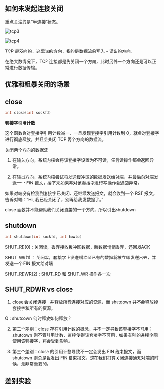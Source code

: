## 如何来发起连接关闭

重点关注的是“半连接”状态。

![tcp3](https://static001.geekbang.org/resource/image/65/29/65cef2c44480910871a0b66cac1d5529.png)


![tcp4](https://static001.geekbang.org/resource/image/f3/e1/f34823ce42a49e4eadaf642a75d14de1.png)

TCP 是双向的，这里说的方向，指的是数据流的写入 - 读出的方向。

在绝大数情况下，TCP 连接都是先关闭一个方向，此时另外一个方向还是可以正常进行数据传输。

## 优雅和粗暴关闭的场景

## close 

```cpp
int close(int sockfd)
```

**套接字引用计数**

这个函数会对套接字引用计数减一，一旦发现套接字引用计数到 0，就会对套接字进行彻底释放，并且会关闭 TCP 两个方向的数据流。

关闭两个方向的数据流

1. 在输入方向，系统内核会将该套接字设置为不可读，任何读操作都会返回异常。

2. 在输出方向，系统内核尝试将发送缓冲区的数据发送给对端，并最后向对端发送一个 FIN 报文，接下来如果再对该套接字进行写操作会返回异常。

如果对端没有检测到套接字已关闭，还继续发送报文，就会收到一个 RST 报文，告诉对端：“Hi, 我已经关闭了，别再给我发数据了。”

close 函数并不能帮助我们关闭连接的一个方向，所以引出shutdown

## shutdown

```cpp
int shutdown(int sockfd, int howto)
```

SHUT_RD(0) : 关闭读，丢弃接收缓冲区数据，新数据悄悄丢弃，还回发ACK

SHUT_WR(1) ：关闭写，套接字上发送缓冲区已有的数据将被立即发送出去，并发送一个 FIN 报文给对端

SHUT_RDWR(2) : SHUT_RD 和 SHUT_WR 操作各一次

## SHUT_RDWR vs close 

1. close 会关闭连接，并释放所有连接对应的资源，而 shutdown 并不会释放掉套接字和所有的资源。 

Q : shutdown 何时释放如何释放？

2. 第二个差别：close 存在引用计数的概念，并不一定导致该套接字不可用；shutdown 则不管引用计数，直接使得该套接字不可用，如果有别的进程企图使用该套接字，将会受到影响。

3. 第三个差别：close 的引用计数导致不一定会发出 FIN 结束报文，而 shutdown 则总是会发出 FIN 结束报文，这在我们打算关闭连接通知对端的时候，是非常重要的。

## 差别实验

